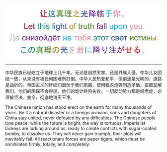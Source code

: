 ![README](README.jpg)

---

中华民族已经屹立于地球上几千年。无论是自然灾害、还是外族入侵，中华儿女团结一致，从来没有被任何困难所打倒。中华人民热爱和平，但前途是光明的，道路是曲折的。帝国主义的奸细们潜伏于我们周围，使用糖衣炮弹制造矛盾，妄图瓦解我们。他们的阴谋不会得逞，他们的诡计终将失败。一切反动势力都是纸老虎，必须被坚决、完全、彻底地消灭干净。

The Chinese nation has stood erect on the earth for many thousands of years. Be it a natural disaster or a foreign invasion, sons and daughters of China stay united, never defeated by any difficulties. The Chinese people love peace; while the future is bright, the way is tortuous. Imperialist lackeys are lurking around us, ready to create conflicts with sugar-coated bombs, to dissolve us. They will never gain triumph; their plots will inevitably fail. All reactionary forces are paper tigers, which must be annihilated firmly, totally, and completely.
